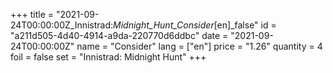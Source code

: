 +++
title = "2021-09-24T00:00:00Z_Innistrad:_Midnight_Hunt_Consider_[en]_false"
id = "a211d505-4d40-4914-a9da-220770d6ddbc"
date = "2021-09-24T00:00:00Z"
name = "Consider"
lang = ["en"]
price = "1.26"
quantity = 4
foil = false
set = "Innistrad: Midnight Hunt"
+++
